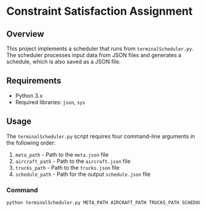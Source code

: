 # Constraint Satisfaction Assignment

## Overview
This project implements a scheduler that runs from `terminalScheduler.py`. The scheduler processes input data from JSON files and generates a schedule, which is also saved as a JSON file.

## Requirements
- Python 3.x
- Required libraries: `json`, `sys`

## Usage
The `terminalScheduler.py` script requires four command-line arguments in the following order:
1. `meta_path` - Path to the `meta.json` file
2. `aircraft_path` - Path to the `aircraft.json` file
3. `trucks_path` - Path to the `trucks.json` file
4. `schedule_path` - Path for the output `schedule.json` file

### Command
```sh
python terminalScheduler.py META_PATH AIRCRAFT_PATH TRUCKS_PATH SCHEDULE_PATH